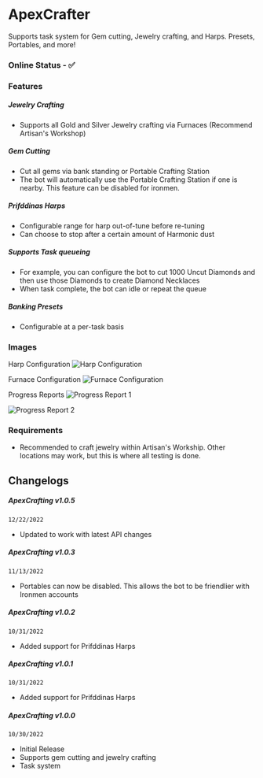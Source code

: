 # ApexCrafter
Supports task system for Gem cutting, Jewelry crafting, and Harps. Presets, Portables, and more!

### **Online Status** - ✅

### Features
##### Jewelry Crafting
- Supports all Gold and Silver Jewelry crafting via Furnaces (Recommend Artisan's Workshop)
##### Gem Cutting
- Cut all gems via bank standing or Portable Crafting Station
- The bot will automatically use the Portable Crafting Station if one is nearby. This feature can be disabled for ironmen.
##### Prifddinas Harps
- Configurable range for harp out-of-tune before re-tuning
- Can choose to stop after a certain amount of Harmonic dust
##### Supports Task queueing
- For example, you can configure the bot to cut 1000 Uncut Diamonds and then use those Diamonds to create Diamond Necklaces
- When task complete, the bot can idle or repeat the queue
##### Banking Presets
- Configurable at a per-task basis

### Images

Harp Configuration
![Harp Configuration](https://iili.io/b7pZ22.png)


Furnace Configuration
![Furnace Configuration](https://iili.io/b7pbp9.png)


Progress Reports
![Progress Report 1](https://iili.io/H9xp3Ex.png)

![Progress Report 2](https://iili.io/H9KfrSS.png)

### Requirements
- Recommended to craft jewelry within Artisan's Workship. Other locations may work, but this is where all testing is done.

## Changelogs
##### ApexCrafting v1.0.5
`12/22/2022`
- Updated to work with latest API changes

##### ApexCrafting v1.0.3
`11/13/2022`
- Portables can now be disabled. This allows the bot to be friendlier with Ironmen accounts

##### ApexCrafting v1.0.2
`10/31/2022`
- Added support for Prifddinas Harps

##### ApexCrafting v1.0.1
`10/31/2022`
- Added support for Prifddinas Harps

##### ApexCrafting v1.0.0
`10/30/2022`
- Initial Release
- Supports gem cutting and jewelry crafting
- Task system
